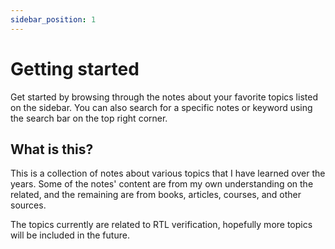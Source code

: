```yaml
---
sidebar_position: 1
---
```


# Getting started

Get started by browsing through the notes about your favorite topics listed on the sidebar. 
You can also search for a specific notes or keyword using the search bar on the top right corner.

## What is this?

This is a collection of notes about various topics that I have learned over the years. Some of the notes' content are from my own understanding on the related, and the remaining are  from books, articles, courses, and other sources.

The topics currently are related to RTL verification, hopefully more topics will be included in the future.